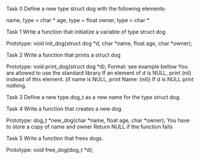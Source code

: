  Task 0 
Define a new type struct dog with the following elements:

name, type = char *
age, type = float
owner, type = char *

Task 1
Write a function that initialize a variable of type struct dog

Prototype: void init_dog(struct dog *d, char *name, float age, char *owner);

Task 2
Write a function that prints a struct dog

Prototype: void print_dog(struct dog *d);
Format: see example bellow
You are allowed to use the standard library
If an element of d is NULL, print (nil) instead of this element. (if name is NULL, print Name: (nil))
If d is NULL print nothing.

Task 3
Define a new type dog_t as a new name for the type struct dog.

Task 4
Write a function that creates a new dog.

Prototype: dog_t *new_dog(char *name, float age, char *owner);
You have to store a copy of name and owner
Return NULL if the function fails

Task 5
Write a function that frees dogs.

Prototype: void free_dog(dog_t *d);
